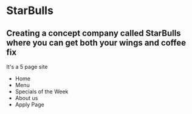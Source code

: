 # StarBulls

## Creating a concept company called StarBulls where you can get both your wings and coffee fix

It's a 5 page site

- Home
- Menu
- Specials of the Week
- About us
- Apply Page
